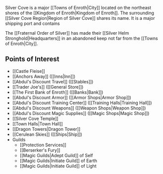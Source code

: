
Silver Cove is a major [[Towns of Enroth|City]] located on the northeast shores of the [[Kingdom of Enroth|Kingdom of Enroth]]. The surrounding [[Silver Cove Region|Region of Silver Cove]] shares its name. It is a major shipping port and contains 

The [[Fraternal Order of Silver]] has made their [[Silver Helm Stronghold|Headquarters]] in an abandoned keep not far from the [[Towns of Enroth|City]].
## Points of Interest
* [[Castle Fleise]]
* [[Anchors Away]] ([[Inns|Inn]])
* [[Abdul's Discount Travel]] ([[Stables]])
* [[Trader Joe's]] ([[General Store]])
* [[The First Bank of Enroth]] ([[Banks|Bank]])
* [[Abdul's Discount Armor]] ([[Armor Shops|Armor Shop]])
* [[Abdul's Discount Training Center]] ([[Training Halls|Training Hall]])
* [[Abdul's Discount Weapons]] ([[Weapon Shops|Weapon Shop]])
* [[Abdul's Discount Magic Supplies]] ([[Magic Shops|Magic Shop]])
* [[Silver Cove Temple]]
* [[Town Halls|Town Hall]]
* [[Dragon Towers|Dragon Tower]]
* [[Cerulean Skies]] ([[Ships|Ship]])
* Guilds
	* [[Protection Services]]
	* [[Berserker's Fury]]
	* [[Magic Guilds|Adept Guild]] of Self
	* [[Magic Guilds|Initiate Guild]] of Earth
	* [[Magic Guilds|Initiate Guild]] of Light

